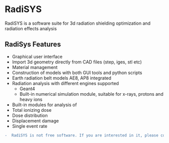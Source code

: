 # RadiSYS
RadiSYS is a software suite for 3d radiation shielding optimization and radiation effects analysis 


## RadiSys Features  

* Graphical user interface
* Import 3d geometry directly  from CAD files (step, iges, stl etc)
* Material management 
* Construction of models with both GUI tools and python scripts 
* Earth radiation belt models AE8, AP8 integrated
* Radiation analysis with different engines supported
  * Geant4
  * Built-in numerical simulation module, suitable for x-rays, protons and heavy ions
* Built-in modules for analysis of 
 * Total ionizing dose
 * Dose distribution 
 * Displacement damage
 * Single event rate

```diff
-  RadiSYS is not free software. If you are interested in it, please contact me by mail (dr.hualinxiao#gmail.com)
```
